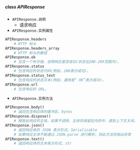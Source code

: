 ##### class APIResponse
- `APIResponse.说明`
	- 请求响应
- `APIResponse.实例属性`
```python
APIResponse.headers
	# HTTP 标头
APIResponse.headers_array
	# HTTP 标头的数组
APIResponse.ok
	# 包含一个布尔值，说明响应是否成功(状态在200-299范围内)。
APIResponse.status
	# 包含响应的状态代码(例如，200表示成功)。
APIResponse.status_text
	# 包含响应的状态文本(例如，通常是“ OK”表示成功)。
APIResponse.url
	# 包含响应的 URL。
```
- `APIResponse.实例方法`
```python
APIResponse.body()
	# 返回包含响应体的缓冲区。bytes
APIResponse.dispose()
	# 释放此响应的主体。如果不调用，主体将保留在内存中，直到上下文关闭。
APIResponse.json()
	# 返回响应体的 JSON 表示形式。Serializable
	# 如果响应主体不能通过.JSON.parse 进行解析，则此方法将抛出异常
APIResponse.text()
	# 返回响应体的文本表示形式。str
```
